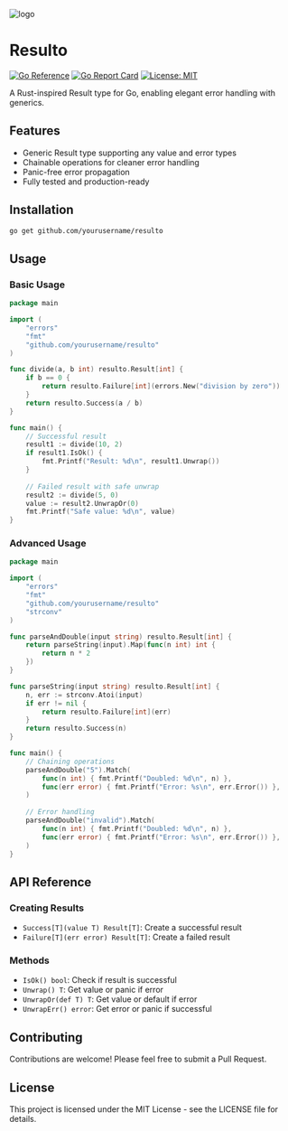 ![logo](https://github.com/user-attachments/assets/b711049a-3873-4a1c-8cbc-9e69e5b5f104)

# Resulto


[![Go Reference](https://pkg.go.dev/badge/github.com/yourusername/resulto.svg)](https://pkg.go.dev/github.com/yourusername/resulto)
[![Go Report Card](https://goreportcard.com/badge/github.com/yourusername/resulto)](https://goreportcard.com/report/github.com/yourusername/resulto)
[![License: MIT](https://img.shields.io/badge/License-MIT-yellow.svg)](https://opensource.org/licenses/MIT)

A Rust-inspired Result type for Go, enabling elegant error handling with generics.

## Features

- Generic Result type supporting any value and error types
- Chainable operations for cleaner error handling
- Panic-free error propagation
- Fully tested and production-ready

## Installation

```bash
go get github.com/yourusername/resulto
```

## Usage

### Basic Usage

```go
package main

import (
    "errors"
    "fmt"
    "github.com/yourusername/resulto"
)

func divide(a, b int) resulto.Result[int] {
    if b == 0 {
        return resulto.Failure[int](errors.New("division by zero"))
    }
    return resulto.Success(a / b)
}

func main() {
    // Successful result
    result1 := divide(10, 2)
    if result1.IsOk() {
        fmt.Printf("Result: %d\n", result1.Unwrap())
    }
    
    // Failed result with safe unwrap
    result2 := divide(5, 0)
    value := result2.UnwrapOr(0)
    fmt.Printf("Safe value: %d\n", value)
}
```

### Advanced Usage

```go
package main

import (
    "errors"
    "fmt"
    "github.com/yourusername/resulto"
    "strconv"
)

func parseAndDouble(input string) resulto.Result[int] {
    return parseString(input).Map(func(n int) int {
        return n * 2
    })
}

func parseString(input string) resulto.Result[int] {
    n, err := strconv.Atoi(input)
    if err != nil {
        return resulto.Failure[int](err)
    }
    return resulto.Success(n)
}

func main() {
    // Chaining operations
    parseAndDouble("5").Match(
        func(n int) { fmt.Printf("Doubled: %d\n", n) },
        func(err error) { fmt.Printf("Error: %s\n", err.Error()) },
    )
    
    // Error handling
    parseAndDouble("invalid").Match(
        func(n int) { fmt.Printf("Doubled: %d\n", n) },
        func(err error) { fmt.Printf("Error: %s\n", err.Error()) },
    )
}
```

## API Reference

### Creating Results

- `Success[T](value T) Result[T]`: Create a successful result
- `Failure[T](err error) Result[T]`: Create a failed result

### Methods

- `IsOk() bool`: Check if result is successful
- `Unwrap() T`: Get value or panic if error
- `UnwrapOr(def T) T`: Get value or default if error
- `UnwrapErr() error`: Get error or panic if successful

## Contributing

Contributions are welcome! Please feel free to submit a Pull Request.

## License

This project is licensed under the MIT License - see the LICENSE file for details.
